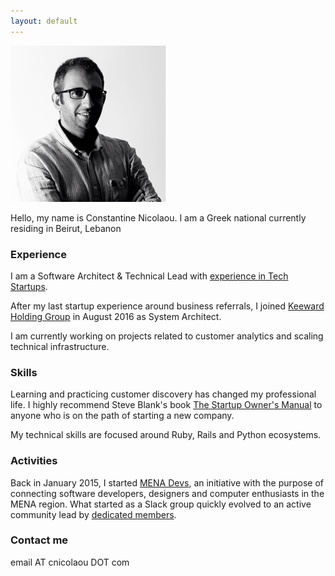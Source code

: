 ```yaml
---
layout: default
---
```


![](/assets/images/cnicolaou_portrait.jpg)

Hello, my name is Constantine Nicolaou. I am a Greek national currently residing in Beirut, Lebanon

### Experience

I am a Software Architect & Technical Lead with [experience in Tech Startups](http://cnicolaou.github.io/resume/).

After my last startup experience around business referrals, I joined [Keeward Holding Group](http://keeward.com/the-teams/) in August 2016 as System Architect.

I am currently working on projects related to customer analytics and scaling technical infrastructure.

### Skills

Learning and practicing customer discovery has changed my professional life. I highly recommend Steve Blank's book [The Startup Owner's Manual](https://www.amazon.com/Startup-Owners-Manual-Step-Step/dp/0984999302) to anyone who is on the path of starting a new company.

My technical skills are focused around Ruby, Rails and Python ecosystems.

### Activities

Back in January 2015, I started [MENA Devs](http://menadevs.com), an initiative with the purpose of connecting software developers, designers and computer enthusiasts in the MENA region.
What started as a Slack group quickly evolved to an active community lead by [dedicated members](https://github.com/mena-devs).

### Contact me

email AT cnicolaou DOT com
